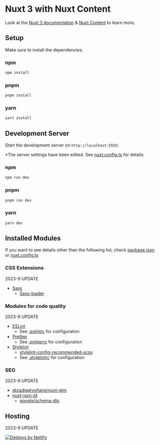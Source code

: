 # Nuxt 3 with Nuxt Content

Look at the [Nuxt 3 documentation](https://nuxt.com/docs/getting-started/introduction) & [Nuxt Content](https://content.nuxtjs.org/) to learn more.

## Setup

Make sure to install the dependencies:

### npm

```bash
npm install
```

### pnpm

```bash
pnpm install
```

### yarn

```bash
yarn install
```

## Development Server

Start the development server on `http://localhost:5555`:

\*The server settings have been edited. See [nuxt.config.ts](nuxt.config.ts) for details

### npm

```bash
npm run dev
```

### pnpm

```bash
pnpm run dev
```

### yarn

```bash
yarn dev
```

## Installed Modules

If you want to see details other than the following list, check [package.json](package.json) or [nuxt.config.ts](.nuxt.config.ts)

### CSS Extensions

2023-9 UPDATE

- [Sass](https://sass-lang.com/)
  - [Sass-loader](https://github.com/webpack-contrib/sass-loader)

### Modules for code quality

2023-9 UPDATE

- [ESLint](https://eslint.org/)
  - See [.eslintrc](.eslintrc) for configuration
- [Prettier](https://prettier.io/)
  - See [.pretierrc](.pretierrc) for configuration
- [Stylelint](https://stylelint.io/)
  - [stylelint-config-recommended-scss](https://github.com/stylelint-scss/stylelint-config-recommended-scss)
  - See [.stylelintrc](.stylelintrc) for configuration

### SEO

2023-9 UPDATE

- [@zadigetvoltaire/nuxt-gtm](https://github.com/zadigetvoltaire/nuxt-gtm)
- [nuxt-json-ld](https://github.com/ymmooot/nuxt-jsonld)
  - [google/schema-dts](https://github.com/google/schema-dts)

## Hosting

2023-9 UPDATE

[![Deploys by Netlify](https://www.netlify.com/img/global/badges/netlify-color-accent.svg)](https://www.netlify.com)
